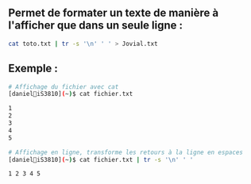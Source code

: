 ## Permet de formater un texte de manière à l'afficher que dans un seule ligne :

```bash
cat toto.txt | tr -s '\n' ' ' > Jovial.txt
```
## Exemple :

```bash
# Affichage du fichier avec cat
[daniel🐧iS3810](~)$ cat fichier.txt 

1
2
3
4
5

# Affichage en ligne, transforme les retours à la ligne en espaces
[daniel🐧iS3810](~)$ cat fichier.txt | tr -s '\n' ' '

1 2 3 4 5
```
